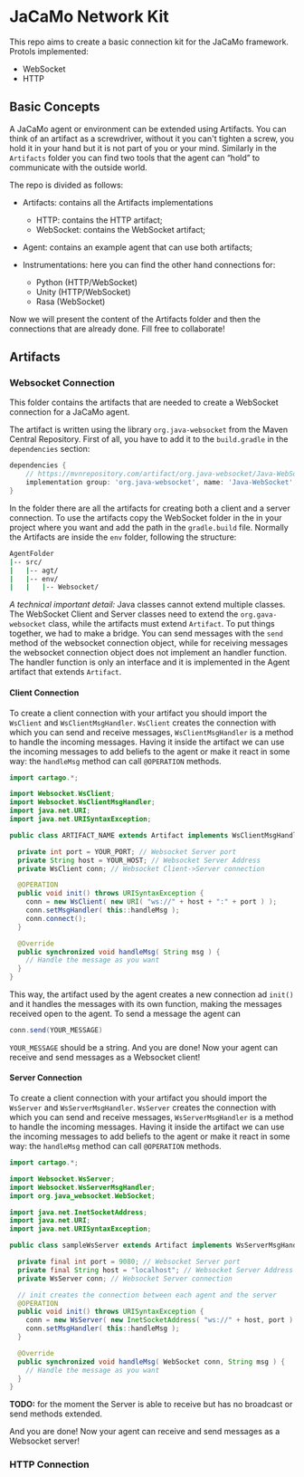 # JaCaMo Network Kit

This repo aims to create a basic connection kit for the JaCaMo framework.
Protols implemented:
 - WebSocket
 - HTTP

## Basic Concepts
A JaCaMo agent or environment can be extended using Artifacts.
You can think of an artifact as a screwdriver, without it you can't tighten a screw, you hold it in your hand but it is not part of you or your mind.
Similarly in the `Artifacts` folder you can find two tools that the agent can “hold” to communicate with the outside world.

The repo is divided as follows:

 - Artifacts: contains all the Artifacts implementations
    - HTTP: contains the HTTP artifact;
    - WebSocket: contains the WebSocket artifact;

 - Agent: contains an example agent that can use both artifacts;
 - Instrumentations: here you can find the other hand connections for:
    - Python (HTTP/WebSocket)
    - Unity (HTTP/WebSocket)
    - Rasa (WebSocket)

Now we will present the content of the Artifacts folder and then the connections that are already done. Fill free to collaborate!

## Artifacts

### Websocket Connection

This folder contains the artifacts that are needed to create a WebSocket connection for a JaCaMo agent.

The artifact is written using the library `org.java-websocket`  from the Maven Central Repository. First of all, you have to add it to the `build.gradle` in the `dependencies` section:
```gradle
dependencies {
    // https://mvnrepository.com/artifact/org.java-websocket/Java-WebSocket
    implementation group: 'org.java-websocket', name: 'Java-WebSocket', version: '1.5.6'
}
```

In the folder there are all the artifacts for creating both a client and a server connection.
To use the artifacts copy the WebSocket folder in the in your project where you want and add the path in the `gradle.build` file. Normally the Artifacts are inside the `env` folder, following the structure:

```bash
AgentFolder
|-- src/
|   |-- agt/
|   |-- env/
|   |   |-- Websocket/
```

*A technical important detail:* Java classes cannot extend multiple classes. The WebSocket Client and Server classes need to extend the `org.gava-websocket` class, while the artifacts must extend `Artifact`. To put things together, we had to make a bridge. You can send messages with the `send` method of the websocket connection object, while for receiving messages the websocket connection object does not implement an handler function. The handler function is only an interface and it is implemented in the Agent artifact that extends `Artifact`.

#### Client Connection

To create a client connection with your artifact you should import the `WsClient` and `WsClientMsgHandler`. `WsClient` creates the connection with which you can send and receive messages, `WsClientMsgHandler` is a method to handle the incoming messages. Having it inside the artifact we can use the incoming messages to add beliefs to the agent or make it react in some way: the `handleMsg` method can call `@OPERATION` methods.

```java
import cartago.*;

import Websocket.WsClient;
import Websocket.WsClientMsgHandler;
import java.net.URI;
import java.net.URISyntaxException;

public class ARTIFACT_NAME extends Artifact implements WsClientMsgHandler {

  private int port = YOUR_PORT; // Websocket Server port
  private String host = YOUR_HOST; // Websocket Server Address
  private WsClient conn; // Websocket Client->Server connection

  @OPERATION
  public void init() throws URISyntaxException {
    conn = new WsClient( new URI( "ws://" + host + ":" + port ) );
    conn.setMsgHandler( this::handleMsg );
    conn.connect();
  }

  @Override
  public synchronized void handleMsg( String msg ) {
  	// Handle the message as you want
  }
}
```
This way, the artifact used by the agent creates a new connection ad `init()` and it handles the messages with its own function, making the messages received open to the agent.
To send a message the agent can

```java
conn.send(YOUR_MESSAGE)
```
`YOUR_MESSAGE` should be a string.
And you are done! Now your agent can receive and send messages as a Websocket client!

#### Server Connection

To create a client connection with your artifact you should import the `WsServer` and `WsServerMsgHandler`. `WsServer` creates the connection with which you can send and receive messages, `WsServerMsgHandler` is a method to handle the incoming messages. Having it inside the artifact we can use the incoming messages to add beliefs to the agent or make it react in some way: the `handleMsg` method can call `@OPERATION` methods.

```java
import cartago.*;

import Websocket.WsServer;
import Websocket.WsServerMsgHandler;
import org.java_websocket.WebSocket;

import java.net.InetSocketAddress;
import java.net.URI;
import java.net.URISyntaxException;

public class sampleWsServer extends Artifact implements WsServerMsgHandler {

  private final int port = 9080; // Websocket Server port
  private final String host = "localhost"; // Websocket Server Address
  private WsServer conn; // Websocket Server connection

  // init creates the connection between each agent and the server
  @OPERATION
  public void init() throws URISyntaxException {
    conn = new WsServer( new InetSocketAddress( "ws://" + host, port ) );
    conn.setMsgHandler( this::handleMsg ); 
  }

  @Override
  public synchronized void handleMsg( WebSocket conn, String msg ) {
  	// Handle the message as you want
  }
}

```

**TODO:** for the moment the Server is able to receive but has no broadcast or send methods extended.

And you are done! Now your agent can receive and send messages as a Websocket server!

### HTTP Connection

